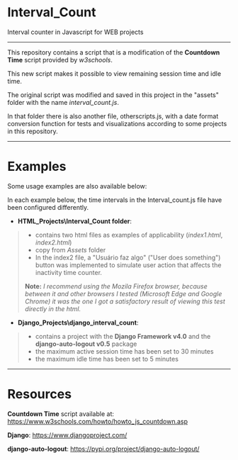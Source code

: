 # Interval_Count
Interval counter in Javascript for WEB projects

---

This repository contains a script that is a modification of the **Countdown Time** script provided by *w3schools*.

This new script makes it possible to view remaining session time and idle time.

The original script was modified and saved in this project in the "assets" folder with the name *interval_count.js*.

In that folder there is also another file, otherscripts.js, with a date format conversion function for tests and visualizations according to some projects in this repository.

---
# Examples
Some usage examples are also available below:

In each example below, the time intervals in the Interval_count.js file have been configured differently.

- **HTML_Projects\Interval_Count folder**:
> - contains two html files as examples of applicability (*index1.html*, *index2.html*)
> - copy from *Assets* folder
> - In the index2 file, a "Usuário faz algo" ("User does something") button was implemented to simulate user action that affects the inactivity time counter.
> 
> **Note:** *I recommend using the Mozila Firefox browser, because between it and other browsers I tested (Microsoft Edge and Google Chrome) it was the one I got a satisfactory result of viewing this test directly in the html.*


- **Django_Projects\django_interval_count**:
> - contains a project with the **Django Framework v4.0** and the **django-auto-logout v0.5** package
> - the maximum active session time has been set to 30 minutes
> - the maximum idle time has been set to 5 minutes

---
# Resources
**Countdown Time** script available at: https://www.w3schools.com/howto/howto_js_countdown.asp

**Django**: https://www.djangoproject.com/

**django-auto-logout**: https://pypi.org/project/django-auto-logout/
